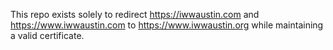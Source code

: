 This repo exists solely to redirect https://iwwaustin.com and https://www.iwwaustin.com to https://www.iwwaustin.org while maintaining a valid certificate.
